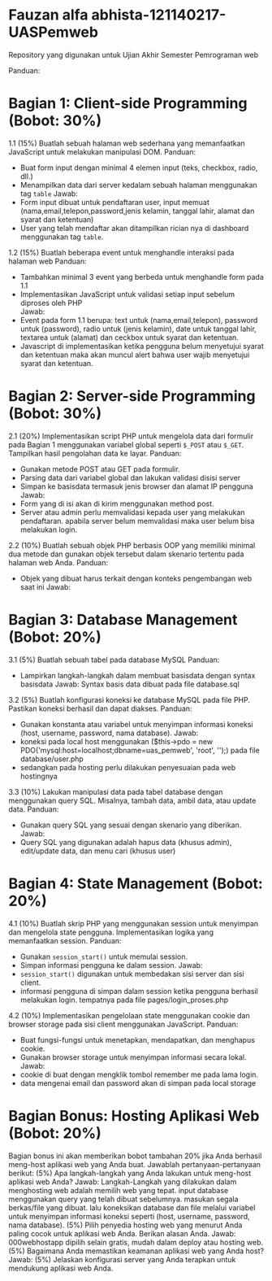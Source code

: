 # Fauzan alfa abhista-121140217-UASPemweb
Repository yang digunakan untuk Ujian Akhir Semester Pemrograman web

Panduan:
# Bagian 1: Client-side Programming (Bobot: 30%)
1.1 (15%) Buatlah sebuah halaman web sederhana yang memanfaatkan JavaScript untuk melakukan manipulasi DOM.
Panduan:
- Buat form input dengan minimal 4 elemen input (teks, checkbox, radio, dll.)
- Menampilkan data dari server kedalam sebuah halaman menggunakan tag `table`
Jawab:
- Form input dibuat untuk pendaftaran user, input memuat (nama,email,telepon,password,jenis kelamin, tanggal lahir, alamat dan syarat dan ketentuan)
- User yang telah mendaftar akan ditampilkan rician nya di dashboard menggunakan tag `table`.

1.2 (15%) Buatlah beberapa event untuk menghandle interaksi pada halaman web
Panduan:
- Tambahkan minimal 3 event yang berbeda untuk menghandle form pada 1.1
- Implementasikan JavaScript untuk validasi setiap input sebelum diproses oleh PHP
<br>Jawab:
- Event pada form 1.1 berupa: text untuk (nama,email,telepon), password untuk (password), radio untuk (jenis kelamin), date untuk tanggal lahir, textarea untuk (alamat) dan ceckbox untuk syarat dan ketentuan.
- Javascript di implementasikan ketika pengguna belum menyetujui syarat dan ketentuan maka akan muncul alert bahwa user wajib menyetujui syarat dan ketentuan.

# Bagian 2: Server-side Programming (Bobot: 30%)
2.1 (20%) Implementasikan script PHP untuk mengelola data dari formulir pada Bagian 1 menggunakan variabel global seperti `$_POST` atau `$_GET`. Tampilkan hasil pengolahan data ke layar.
Panduan:
- Gunakan metode POST atau GET pada formulir.
- Parsing data dari variabel global dan lakukan validasi disisi server
- Simpan ke basisdata termasuk jenis browser dan alamat IP pengguna
Jawab:
- Form yang di isi akan di kirim menggunakan method post.
- Server atau admin perlu memvalidasi kepada user yang melakukan pendaftaran. apabila server belum memvalidasi maka user belum bisa melakukan login.

2.2 (10%) Buatlah sebuah objek PHP berbasis OOP yang memiliki minimal dua metode dan gunakan objek tersebut dalam skenario tertentu pada halaman web Anda.
Panduan:
- Objek yang dibuat harus terkait dengan konteks pengembangan web saat ini
Jawab: 

# Bagian 3: Database Management (Bobot: 20%)
3.1 (5%) Buatlah sebuah tabel pada database MySQL
Panduan:
- Lampirkan langkah-langkah dalam membuat basisdata dengan syntax basisdata
Jawab:
Syntax basis data dibuat pada file database.sql

3.2 (5%) Buatlah konfigurasi koneksi ke database MySQL pada file PHP. Pastikan koneksi berhasil dan dapat diakses.
Panduan:
- Gunakan konstanta atau variabel untuk menyimpan informasi koneksi (host, username, password, nama database).
Jawab:
- koneksi pada local host menggunakan ($this->pdo = new PDO('mysql:host=localhost;dbname=uas_pemweb', 'root', '');) pada  file database/user.php
- sedangkan pada hosting perlu dilakukan penyesuaian pada web hostingnya

3.3 (10%) Lakukan manipulasi data pada tabel database dengan menggunakan query SQL. Misalnya, tambah data, ambil data, atau update data.
Panduan:
- Gunakan query SQL yang sesuai dengan skenario yang diberikan.
Jawab:
- Query SQL yang digunakan adalah hapus data (khusus admin), edit/update data, dan menu cari (khusus user)

# Bagian 4: State Management (Bobot: 20%)
4.1 (10%) Buatlah skrip PHP yang menggunakan session untuk menyimpan dan mengelola state pengguna. Implementasikan logika yang memanfaatkan session.
Panduan:
- Gunakan `session_start()` untuk memulai session.
- Simpan informasi pengguna ke dalam session.
Jawab:
- `session_start()` digunakan untuk membedakan sisi server dan sisi client.
- informasi pengguna di simpan dalam session ketika pengguna berhasil melakukan login. tempatnya pada file pages/login_proses.php

4.2 (10%) Implementasikan pengelolaan state menggunakan cookie dan browser storage pada sisi client menggunakan JavaScript.
Panduan:
- Buat fungsi-fungsi untuk menetapkan, mendapatkan, dan menghapus cookie.
- Gunakan browser storage untuk menyimpan informasi secara lokal.
Jawab:
- cookie di buat dengan mengklik tombol remember me pada lama login.
- data mengenai email dan password akan di simpan pada local storage

# Bagian Bonus: Hosting Aplikasi Web (Bobot: 20%)
Bagian bonus ini akan memberikan bobot tambahan 20% jika Anda berhasil meng-host aplikasi web yang Anda buat. Jawablah pertanyaan-pertanyaan berikut:
(5%) Apa langkah-langkah yang Anda lakukan untuk meng-host aplikasi web Anda?
Jawab: Langkah-Langkah yang dilakukan dalam menghosting web adalah memilih web yang tepat. input database menggunakan query yang telah dibuat sebelumnya. masukan segala berkas/file yang dibuat. lalu koneksikan database dan file melalui variabel untuk menyimpan informasi koneksi seperti (host, username, password, nama database).
(5%) Pilih penyedia hosting web yang menurut Anda paling cocok untuk aplikasi web Anda. Berikan alasan Anda.
Jawab: 000webhostapp dipilih selain gratis, mudah dalam deploy atau hosting web.
(5%) Bagaimana Anda memastikan keamanan aplikasi web yang Anda host?
Jawab: 
(5%) Jelaskan konfigurasi server yang Anda terapkan untuk mendukung aplikasi web Anda.
